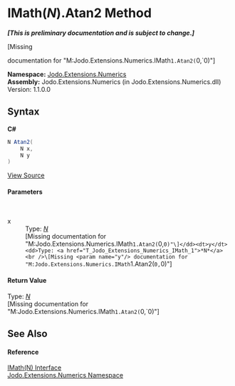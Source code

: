 # IMath(*N*).Atan2 Method 
 _**\[This is preliminary documentation and is subject to change.\]**_

\[Missing <summary> documentation for "M:Jodo.Extensions.Numerics.IMath`1.Atan2(`0,`0)"\]

**Namespace:**&nbsp;<a href="N_Jodo_Extensions_Numerics">Jodo.Extensions.Numerics</a><br />**Assembly:**&nbsp;Jodo.Extensions.Numerics (in Jodo.Extensions.Numerics.dll) Version: 1.1.0.0

## Syntax

**C#**<br />
``` C#
N Atan2(
	N x,
	N y
)
```

<a href="https://github.com/JosephJShort/Jodo.Extensions/blob/main/src/Jodo.Extensions.Numerics/IMath.cs" rel="noopener noreferrer" title="View the source code">View Source</a><br />

#### Parameters
&nbsp;<dl><dt>x</dt><dd>Type: <a href="T_Jodo_Extensions_Numerics_IMath_1">*N*</a><br />\[Missing <param name="x"/> documentation for "M:Jodo.Extensions.Numerics.IMath`1.Atan2(`0,`0)"\]</dd><dt>y</dt><dd>Type: <a href="T_Jodo_Extensions_Numerics_IMath_1">*N*</a><br />\[Missing <param name="y"/> documentation for "M:Jodo.Extensions.Numerics.IMath`1.Atan2(`0,`0)"\]</dd></dl>

#### Return Value
Type: <a href="T_Jodo_Extensions_Numerics_IMath_1">*N*</a><br />\[Missing <returns> documentation for "M:Jodo.Extensions.Numerics.IMath`1.Atan2(`0,`0)"\]

## See Also


#### Reference
<a href="T_Jodo_Extensions_Numerics_IMath_1">IMath(N) Interface</a><br /><a href="N_Jodo_Extensions_Numerics">Jodo.Extensions.Numerics Namespace</a><br />